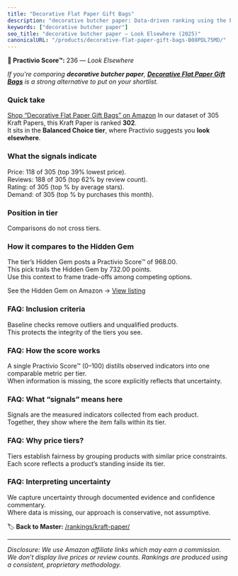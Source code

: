 ```yaml
---
title: "Decorative Flat Paper Gift Bags"
description: "decorative butcher paper: Data-driven ranking using the Practivio Score™. Positioned by quality, value, demand, findability, momentum."
keywords: ["decorative butcher paper"]
seo_title: "decorative butcher paper — Look Elsewhere (2025)"
canonicalURL: "/products/decorative-flat-paper-gift-bags-B08PDL75MD/"
---
```


**🚫 Practivio Score™:** 236 — _Look Elsewhere_


*If you're comparing **decorative butcher paper**, **[Decorative Flat Paper Gift Bags](https://www.amazon.com/dp/B08PDL75MD?tag=practivio-20)** is a strong alternative to put on your shortlist.*
### Quick take
[Shop “Decorative Flat Paper Gift Bags” on Amazon](https://www.amazon.com/dp/B08PDL75MD?tag=practivio-20)
In our dataset of 305 Kraft Papers, this Kraft Paper is ranked **302**.  
It sits in the **Balanced Choice tier**, where Practivio suggests you **look elsewhere**.

### What the signals indicate
Price: 118 of 305 (top 39% lowest price).  
Reviews: 188 of 305 (top 62% by review count).  
Rating:  of 305 (top % by average stars).  
Demand:  of 305 (top % by purchases this month).

### Position in tier
Comparisons do not cross tiers.

### How it compares to the Hidden Gem
The tier’s Hidden Gem posts a Practivio Score™ of 968.00.  
This pick trails the Hidden Gem by 732.00 points.  
Use this context to frame trade-offs among competing options.  

See the Hidden Gem on Amazon → [View listing](https://www.amazon.com/dp/B07Z8GG66X?tag=practivio-20)

### FAQ: Inclusion criteria
Baseline checks remove outliers and unqualified products.  
This protects the integrity of the tiers you see.

### FAQ: How the score works
A single Practivio Score™ (0–100) distills observed indicators into one comparable metric per tier.  
When information is missing, the score explicitly reflects that uncertainty.

### FAQ: What “signals” means here
Signals are the measured indicators collected from each product.  
Together, they show where the item falls within its tier.

### FAQ: Why price tiers?
Tiers establish fairness by grouping products with similar price constraints.  
Each score reflects a product’s standing inside its tier.

### FAQ: Interpreting uncertainty
We capture uncertainty through documented evidence and confidence commentary.  
Where data is missing, our approach is conservative, not assumptive.


🏷️ **Back to Master:** [/rankings/kraft-paper/](/rankings/kraft-paper/)

---
_Disclosure: We use Amazon affiliate links which may earn a commission. We don’t display live prices or review counts. Rankings are produced using a consistent, proprietary methodology._
